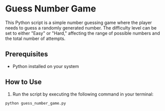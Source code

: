 # Guess Number Game

This Python script is a simple number guessing game where the player needs to guess a randomly generated number. The difficulty level can be set to either "Easy" or "Hard," affecting the range of possible numbers and the total number of attempts.

## Prerequisites

- Python installed on your system

## How to Use

1. Run the script by executing the following command in your terminal:

```bash
python guess_number_game.py
